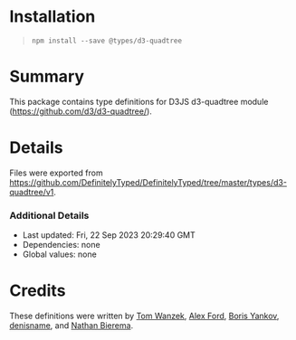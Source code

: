 # Installation
> `npm install --save @types/d3-quadtree`

# Summary
This package contains type definitions for D3JS d3-quadtree module (https://github.com/d3/d3-quadtree/).

# Details
Files were exported from https://github.com/DefinitelyTyped/DefinitelyTyped/tree/master/types/d3-quadtree/v1.

### Additional Details
 * Last updated: Fri, 22 Sep 2023 20:29:40 GMT
 * Dependencies: none
 * Global values: none

# Credits
These definitions were written by [Tom Wanzek](https://github.com/tomwanzek), [Alex Ford](https://github.com/gustavderdrache), [Boris Yankov](https://github.com/borisyankov), [denisname](https://github.com/denisname), and [Nathan Bierema](https://github.com/Methuselah96).
